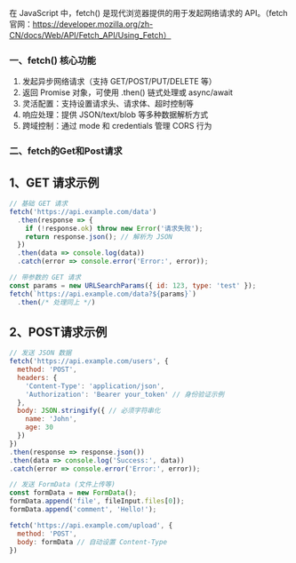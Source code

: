 在 JavaScript 中，fetch() 是现代浏览器提供的用于发起网络请求的 API。（fetch官网：https://developer.mozilla.org/zh-CN/docs/Web/API/Fetch_API/Using_Fetch）

### 一、fetch() 核心功能
1. 发起异步网络请求（支持 GET/POST/PUT/DELETE 等）
2. 返回 Promise 对象，可使用 .then() 链式处理或 async/await
3. 灵活配置：支持设置请求头、请求体、超时控制等
4. 响应处理：提供 JSON/text/blob 等多种数据解析方式
5. 跨域控制：通过 mode 和 credentials 管理 CORS 行为


### 二、fetch的Get和Post请求
## 1、GET 请求示例
```js
// 基础 GET 请求
fetch('https://api.example.com/data')
  .then(response => {
    if (!response.ok) throw new Error('请求失败');
    return response.json(); // 解析为 JSON
  })
  .then(data => console.log(data))
  .catch(error => console.error('Error:', error));

// 带参数的 GET 请求
const params = new URLSearchParams({ id: 123, type: 'test' });
fetch(`https://api.example.com/data?${params}`)
  .then(/* 处理同上 */)
```

## 2、POST请求示例
```js
// 发送 JSON 数据
fetch('https://api.example.com/users', {
  method: 'POST',
  headers: {
    'Content-Type': 'application/json',
    'Authorization': 'Bearer your_token' // 身份验证示例
  },
  body: JSON.stringify({ // 必须字符串化
    name: 'John',
    age: 30
  })
})
.then(response => response.json())
.then(data => console.log('Success:', data))
.catch(error => console.error('Error:', error));

// 发送 FormData (文件上传等)
const formData = new FormData();
formData.append('file', fileInput.files[0]);
formData.append('comment', 'Hello!');

fetch('https://api.example.com/upload', {
  method: 'POST',
  body: formData // 自动设置 Content-Type
})
```

